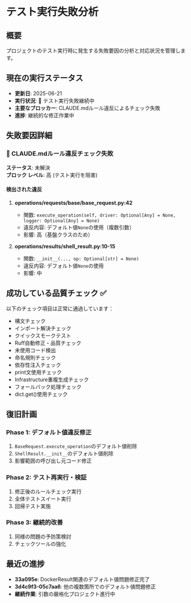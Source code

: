 # テスト実行失敗分析

## 概要
プロジェクトのテスト実行時に発生する失敗要因の分析と対応状況を管理します。

## 現在の実行ステータス
- **更新日**: 2025-06-21
- **実行状況**: 🔴 テスト実行失敗継続中
- **主要なブロッカー**: CLAUDE.mdルール違反によるチェック失敗
- **進捗**: 継続的な修正作業中

## 失敗要因詳細

### 🚨 CLAUDE.mdルール違反チェック失敗
**ステータス**: 未解決  
**ブロック レベル**: 高 (テスト実行を阻害)

#### 検出された違反
1. **operations/requests/base/base_request.py:42**
   - 関数: `execute_operation(self, driver: Optional[Any] = None, logger: Optional[Any] = None)`
   - 違反内容: デフォルト値`None`の使用（複数引数）
   - 影響: 高（基盤クラスのため）

2. **operations/results/shell_result.py:10-15**
   - 関数: `__init__(..., op: Optional[str] = None)`
   - 違反内容: デフォルト値`None`の使用
   - 影響: 中

## 成功している品質チェック ✅
以下のチェック項目は正常に通過しています：
- 構文チェック
- インポート解決チェック
- クイックスモークテスト
- Ruff自動修正・品質チェック
- 未使用コード検出
- 命名規則チェック
- 依存性注入チェック
- print文使用チェック
- Infrastructure重複生成チェック
- フォールバック処理チェック
- dict.get()使用チェック

## 復旧計画
### Phase 1: デフォルト値違反修正
1. `BaseRequest.execute_operation`のデフォルト値削除
2. `ShellResult.__init__`のデフォルト値削除
3. 影響範囲の呼び出し元コード修正

### Phase 2: テスト再実行・検証
1. 修正後のルールチェック実行
2. 全体テストスイート実行
3. 回帰テスト実施

### Phase 3: 継続的改善
1. 同様の問題の予防策検討
2. チェックツールの強化

## 最近の進捗
- **33a095e**: DockerResult関連のデフォルト値問題修正完了
- **3d4c9f3-05c7aa6**: 他の複数箇所でのデフォルト値問題修正
- **継続作業**: 引数の厳格化プロジェクト進行中